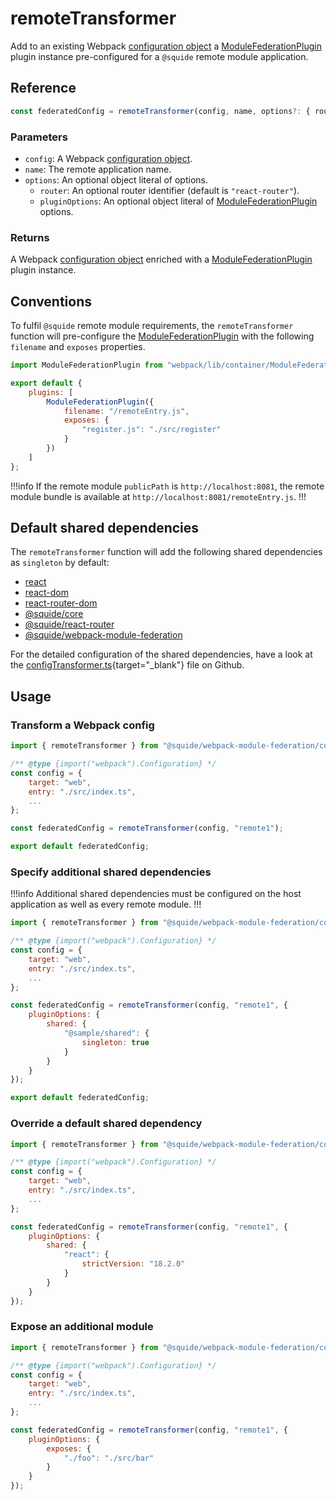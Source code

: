 # remoteTransformer

Add to an existing Webpack [configuration object](https://webpack.js.org/concepts/configuration/) a [ModuleFederationPlugin](https://webpack.js.org/plugins/module-federation-plugin/) plugin instance pre-configured for a `@squide` remote module application.

## Reference

```ts
const federatedConfig = remoteTransformer(config, name, options?: { router?, pluginOptions? })
```

### Parameters

- `config`: A Webpack [configuration object](https://webpack.js.org/concepts/configuration/).
- `name`: The remote application name.
- `options`: An optional object literal of options.
    - `router`: An optional router identifier (default is `"react-router"`).
    - `pluginOptions`: An optional object literal of [ModuleFederationPlugin](https://webpack.js.org/plugins/module-federation-plugin/) options.

### Returns

A Webpack [configuration object](https://webpack.js.org/concepts/configuration/) enriched with a [ModuleFederationPlugin](https://webpack.js.org/plugins/module-federation-plugin/) plugin instance.

## Conventions

To fulfil `@squide` remote module requirements, the `remoteTransformer` function will pre-configure the [ModuleFederationPlugin](https://webpack.js.org/plugins/module-federation-plugin/) with the following `filename` and `exposes` properties.

```js !#6-9
import ModuleFederationPlugin from "webpack/lib/container/ModuleFederationPlugin.js";

export default {
    plugins: [
        ModuleFederationPlugin({
            filename: "/remoteEntry.js",
            exposes: {
                "register.js": "./src/register"
            }
        })
    ]
};
```

!!!info
If the remote module `publicPath` is `http://localhost:8081`, the remote module bundle is available at `http://localhost:8081/remoteEntry.js`.
!!!

## Default shared dependencies

The `remoteTransformer` function will add the following shared dependencies as `singleton` by default:
- [react](https://www.npmjs.com/package/react)
- [react-dom](https://www.npmjs.com/package/react-dom)
- [react-router-dom](https://www.npmjs.com/package/react-router-dom)
- [@squide/core](https://www.npmjs.com/package/@squide/core)
- [@squide/react-router](https://www.npmjs.com/package/@squide/react-router)
- [@squide/webpack-module-federation](https://www.npmjs.com/package/@squide/webpack-module-federation)

For the detailed configuration of the shared dependencies, have a look at the [configTransformer.ts](https://github.com/workleap/wl-squide/blob/main/packages/webpack-module-federation/src/configTransformer.ts){target="_blank"} file on Github.

## Usage

### Transform a Webpack config

```js !#10 webpack.config.js
import { remoteTransformer } from "@squide/webpack-module-federation/configTransformer.js";

/** @type {import("webpack").Configuration} */
const config = {
    target: "web",
    entry: "./src/index.ts",
    ...
};

const federatedConfig = remoteTransformer(config, "remote1");

export default federatedConfig;
```

### Specify additional shared dependencies

!!!info
Additional shared dependencies must be configured on the host application as well as every remote module.
!!!

```js !#11-17 webpack.config.js
import { remoteTransformer } from "@squide/webpack-module-federation/configTransformer.js";

/** @type {import("webpack").Configuration} */
const config = {
    target: "web",
    entry: "./src/index.ts",
    ...
};

const federatedConfig = remoteTransformer(config, "remote1", {
    pluginOptions: {
        shared: {
            "@sample/shared": {
                singleton: true
            }
        }
    }
});

export default federatedConfig;
```

### Override a default shared dependency

```js !#13-15 webpack.config.js
import { remoteTransformer } from "@squide/webpack-module-federation/configTransformer.js";

/** @type {import("webpack").Configuration} */
const config = {
    target: "web",
    entry: "./src/index.ts",
    ...
};

const federatedConfig = remoteTransformer(config, "remote1", {
    pluginOptions: {
        shared: {
            "react": {
                strictVersion: "18.2.0"
            }
        }
    }
});
```

### Expose an additional module

```js # webpack.config.js
import { remoteTransformer } from "@squide/webpack-module-federation/configTransformer.js";

/** @type {import("webpack").Configuration} */
const config = {
    target: "web",
    entry: "./src/index.ts",
    ...
};

const federatedConfig = remoteTransformer(config, "remote1", {
    pluginOptions: {
        exposes: {
            "./foo": "./src/bar"
        }
    }
});
```

